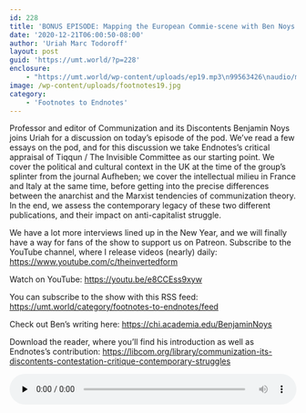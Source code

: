```yaml
---
id: 228
title: 'BONUS EPISODE: Mapping the European Commie-scene with Ben Noys'
date: '2020-12-21T06:00:50-08:00'
author: 'Uriah Marc Todoroff'
layout: post
guid: 'https://umt.world/?p=228'
enclosure:
    - "https://umt.world/wp-content/uploads/ep19.mp3\n99563426\naudio/mpeg\n"
image: /wp-content/uploads/footnotes19.jpg
category:
    - 'Footnotes to Endnotes'
---
```


Professor and editor of Communization and its Discontents Benjamin Noys joins Uriah for a discussion on today’s episode of the pod. We’ve read a few essays on the pod, and for this discussion we take Endnotes’s critical appraisal of Tiqqun / The Invisible Committee as our starting point. We cover the political and cultural context in the UK at the time of the group’s splinter from the journal Aufheben; we cover the intellectual milieu in France and Italy at the same time, before getting into the precise differences between the anarchist and the Marxist tendencies of communization theory. In the end, we assess the contemporary legacy of these two different publications, and their impact on anti-capitalist struggle.

We have a lot more interviews lined up in the New Year, and we will finally have a way for fans of the show to support us on Patreon. Subscribe to the YouTube channel, where I release videos (nearly) daily: https://www.youtube.com/c/theinvertedform

Watch on YouTube: https://youtu.be/e8CCEss9xyw

You can subscribe to the show with this RSS feed: https://umt.world/category/footnotes-to-endnotes/feed

Check out Ben’s writing here: https://chi.academia.edu/BenjaminNoys

Download the reader, where you’ll find his introduction as well as Endnotes’s contribution: https://libcom.org/library/communization-its-discontents-contestation-critique-contemporary-struggles

<audio class="wp-audio-shortcode" controls="controls" id="audio-228-18" preload="none" style="width: 100%;"><source src="https://umt.world/wp-content/uploads/ep19.mp3?_=18" type="audio/mpeg"></source><https://umt.world/wp-content/uploads/ep19.mp3></audio>